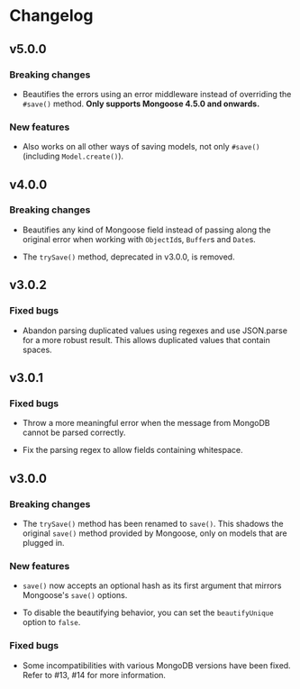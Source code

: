 # Changelog

## v5.0.0

### Breaking changes

* Beautifies the errors using an error middleware instead of overriding
the `#save()` method. **Only supports Mongoose 4.5.0 and onwards.**

### New features

* Also works on all other ways of saving models, not only `#save()`
(including `Model.create()`).

## v4.0.0

### Breaking changes

* Beautifies any kind of Mongoose field instead of passing
along the original error when working with `ObjectId`s, `Buffer`s
and `Date`s.

* The `trySave()` method, deprecated in v3.0.0, is removed.

## v3.0.2

### Fixed bugs

* Abandon parsing duplicated values using regexes and use
JSON.parse for a more robust result. This allows duplicated
values that contain spaces.

## v3.0.1

### Fixed bugs

* Throw a more meaningful error when the message from MongoDB
cannot be parsed correctly.

* Fix the parsing regex to allow fields containing whitespace.

## v3.0.0

### Breaking changes

* The `trySave()` method has been renamed to `save()`. This
shadows the original `save()` method provided by Mongoose, only
on models that are plugged in.

### New features

* `save()` now accepts an optional hash as its first argument
that mirrors Mongoose's `save()` options.

* To disable the beautifying behavior, you can set
the `beautifyUnique` option to `false`.

### Fixed bugs

* Some incompatibilities with various MongoDB versions have been
fixed. Refer to #13, #14 for more information.
